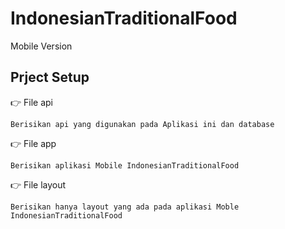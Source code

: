 # IndonesianTraditionalFood
Mobile Version
## Prject Setup
👉 File api 

    Berisikan api yang digunakan pada Aplikasi ini dan database

👉 File app

    Berisikan aplikasi Mobile IndonesianTraditionalFood

👉 File layout

    Berisikan hanya layout yang ada pada aplikasi Moble IndonesianTraditionalFood

